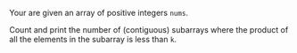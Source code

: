 Your are given an array of positive integers `nums`.

Count and print the number of (contiguous) subarrays where the product of all the elements in the subarray is less than `k`.